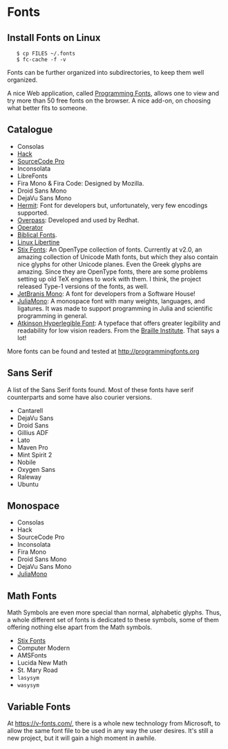 Fonts
=====

Install Fonts on Linux
----------------------

```
   $ cp FILES ~/.fonts
   $ fc-cache -f -v
```

Fonts can be further organized into subdirectories, to keep them well organized.

A nice Web application, called [Programming Fonts](https://app.programmingfonts.org/),
allows one to view and try more than 50 free fonts on the browser.  A nice
add-on, on choosing what better fits to someone.


Catalogue
---------

 - Consolas
 - [Hack](http://sourcefoundry.org/hack/)
 - [SourceCode Pro](https://www.google.com/fonts/specimen/Source+Code+Pro)
 - Inconsolata
 - LibreFonts
 - Fira Mono & Fira Code:
   Designed by Mozilla.
 - Droid Sans Mono
 - DejaVu Sans Mono
 - [Hermit](https://pcaro.es/p/hermit/):  Font for developers but,
   unfortunately, very few encodings supported.
 - [Overpass](http://overpassfont.org/):  Developed and used by Redhat.
 - [Operator](http://www.typography.com/fonts/operator/)
 - [Biblical Fonts](http://www.sbl-site.org/educational/BiblicalFonts_SBLBibLit.aspx).
 - [Linux Libertine](http://www.linuxlibertine.org/)
 - [Stix Fonts](http://www.stixfonts.org/):
   An OpenType collection of fonts.
   Currently at v2.0, an amazing collection of Unicode Math fonts, but which
   they also contain nice glyphs for other Unicode planes.  Even the Greek
   glyphs are amazing.
   Since they are OpenType fonts, there are some problems setting up old TeX
   engines to work with them.  I think, the project released Type-1 versions of
   the fonts, as well.
 - [JetBranis Mono](https://www.jetbrains.com/lp/mono/):
   A font for developers from a Software House!
 - [JuliaMono](https://juliamono.netlify.app/):
   A monospace font with many weights, languages, and ligatures.
   It was made to support programming in Julia and scientific programming in
   general.
 - [Atkinson Hyperlegible Font](https://www.brailleinstitute.org/freefont):
   A typeface that offers greater legibility and readability for low vision
   readers.  From the [Braille Institute](https://www.brailleinstitute.org/).
   That says a lot!

More fonts can be found and tested at <http://programmingfonts.org>


Sans Serif
----------

A list of the Sans Serif fonts found.  Most of these fonts have serif
counterparts and some have also courier versions.

 - Cantarell
 - DejaVu Sans
 - Droid Sans
 - Gillius ADF
 - Lato
 - Maven Pro
 - Mint Spirit 2
 - Nobile
 - Oxygen Sans
 - Raleway
 - Ubuntu


Monospace
---------

 - Consolas
 - Hack
 - SourceCode Pro
 - Inconsolata
 - Fira Mono
 - Droid Sans Mono
 - DejaVu Sans Mono
 - [JuliaMono](https://juliamono.netlify.app/)


Math Fonts
----------

Math Symbols are even more special than normal, alphabetic glyphs.
Thus, a whole different set of fonts is dedicated to these symbols,
some of them offering nothing else apart from the Math symbols.

 - [Stix Fonts](http://www.stixfonts.org/)
 - Computer Modern
 - AMSFonts
 - Lucida New Math
 - St. Mary Road
 - `lasysym`
 - `wasysym`

Variable Fonts
--------------

At <https://v-fonts.com/>, there is a whole new technology from Microsoft, to
allow the same font file to be used in any way the user desires.  It's still a
new project, but it will gain a high moment in awhile.
